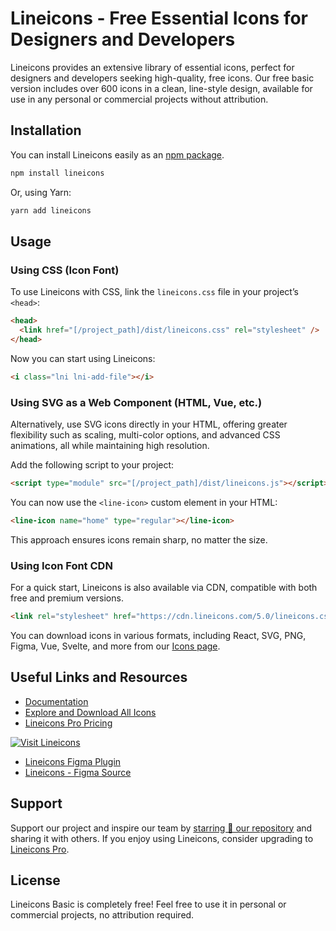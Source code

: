 # Lineicons - Free Essential Icons for Designers and Developers

Lineicons provides an extensive library of essential icons, perfect for designers and developers seeking high-quality, free icons. Our free basic version includes over 600 icons in a clean, line-style design, available for use in any personal or commercial projects without attribution.

## Installation

You can install Lineicons easily as an [npm package](https://www.npmjs.com/package/lineicons).

```bash
npm install lineicons
```

Or, using Yarn:

```bash
yarn add lineicons
```

## Usage

### Using CSS (Icon Font)

To use Lineicons with CSS, link the `lineicons.css` file in your project’s `<head>`:

```html
<head>
  <link href="[/project_path]/dist/lineicons.css" rel="stylesheet" />
</head>
```

Now you can start using Lineicons:

```html
<i class="lni lni-add-file"></i>
```

### Using SVG as a Web Component (HTML, Vue, etc.)

Alternatively, use SVG icons directly in your HTML, offering greater flexibility such as scaling, multi-color options, and advanced CSS animations, all while maintaining high resolution.

Add the following script to your project:

```html
<script type="module" src="[/project_path]/dist/lineicons.js"></script>
```

You can now use the `<line-icon>` custom element in your HTML:

```html
<line-icon name="home" type="regular"></line-icon>
```

This approach ensures icons remain sharp, no matter the size.

### Using Icon Font CDN

For a quick start, Lineicons is also available via CDN, compatible with both free and premium versions.

```html
<link rel="stylesheet" href="https://cdn.lineicons.com/5.0/lineicons.css" />
```

You can download icons in various formats, including React, SVG, PNG, Figma, Vue, Svelte, and more from our [Icons page](https://lineicons.com/icons).

## Useful Links and Resources

- [Documentation](https://lineicons.com/docs)
- [Explore and Download All Icons](https://lineicons.com/)
- [Lineicons Pro Pricing](https://lineicons.com/pricing)

[![Visit Lineicons](https://cdn.pimjo.com/lineicons-5.jpg)](https://lineicons.com/)

- [Lineicons Figma Plugin](https://www.figma.com/community/plugin/1217738304122072948/Lineicons)
- [Lineicons - Figma Source](https://www.figma.com/community/file/1198194066179400874)

## Support

Support our project and inspire our team by [starring 🌟 our repository](https://github.com/LineiconsHQ/Lineicons) and sharing it with others. If you enjoy using Lineicons, consider upgrading to [Lineicons Pro](https://lineicons.com/pro/).

## License

Lineicons Basic is completely free! Feel free to use it in personal or commercial projects, no attribution required.